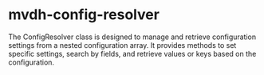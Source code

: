 # mvdh-config-resolver
The ConfigResolver class is designed to manage and retrieve configuration settings from a nested configuration array. It provides methods to set specific settings, search by fields, and retrieve values or keys based on the configuration.

